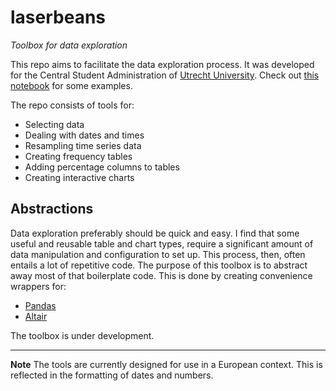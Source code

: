 # laserbeans
*Toolbox for data exploration*

This repo aims to facilitate the data exploration process. It was developed for the Central Student Administration of [Utrecht University](www.uu.nl). Check out [this notebook](https://nbviewer.jupyter.org/github/lcvriend/laserbeans/blob/master/example.ipynb) for some examples.

The repo consists of tools for:
- Selecting data
- Dealing with dates and times
- Resampling time series data
- Creating frequency tables
- Adding percentage columns to tables
- Creating interactive charts

## Abstractions
Data exploration preferably should be quick and easy. I find that some useful and reusable table and chart types, require a significant amount of data manipulation and configuration to set up. This process, then, often entails a lot of repetitive code. The purpose of this toolbox is to abstract away most of that boilerplate code. This is done by creating convenience wrappers for:
- [Pandas](https://pandas.pydata.org/)
- [Altair](https://altair-viz.github.io)

The toolbox is under development.

---
**Note** The tools are currently designed for use in a European context. This is reflected in the formatting of dates and numbers.
